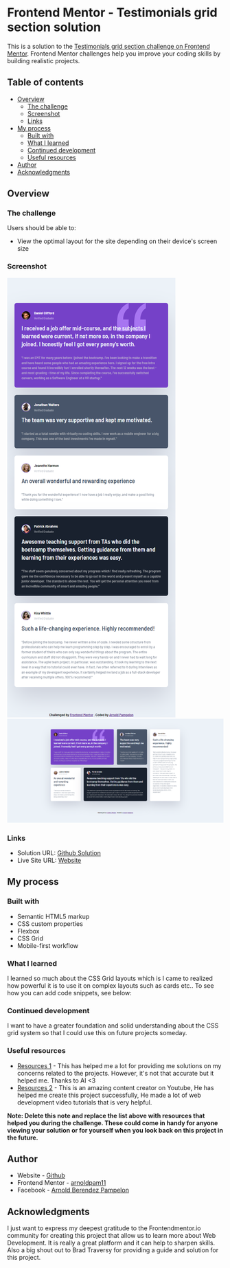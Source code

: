 # Frontend Mentor - Testimonials grid section solution

This is a solution to the [Testimonials grid section challenge on Frontend Mentor](https://www.frontendmentor.io/challenges/testimonials-grid-section-Nnw6J7Un7). Frontend Mentor challenges help you improve your coding skills by building realistic projects.

## Table of contents

- [Overview](#overview)
  - [The challenge](#the-challenge)
  - [Screenshot](#screenshot)
  - [Links](#links)
- [My process](#my-process)
  - [Built with](#built-with)
  - [What I learned](#what-i-learned)
  - [Continued development](#continued-development)
  - [Useful resources](#useful-resources)
- [Author](#author)
- [Acknowledgments](#acknowledgments)

## Overview

### The challenge

Users should be able to:

- View the optimal layout for the site depending on their device's screen size

### Screenshot

![Screenshot](/design/testimonial-cards-screenshot_MOBILE.png)
![](/design/testimonial-cards-screenshot_DESKTOP.png)

### Links

- Solution URL: [Github Solution](https://github.com/arnoldpam11/testimonial-card-frontend.io)
- Live Site URL: [Website](https://arnoldpam11.github.io/testimonial-card-frontend.io/)

## My process

### Built with

- Semantic HTML5 markup
- CSS custom properties
- Flexbox
- CSS Grid
- Mobile-first workflow

### What I learned

I learned so much about the CSS Grid layouts which is I came to realized how powerful it is to use it on complex layouts such as cards etc..
To see how you can add code snippets, see below:

### Continued development

I want to have a greater foundation and solid understanding about the CSS grid system so that I could use this on future projects someday.

### Useful resources

- [Resources 1](https://chatgpt.com/) - This has helped me a lot for providing me solutions on my concerns related to the projects. However, it's not that accurate but it helped me. Thanks to AI <3
- [Resources 2](https://www.youtube.com/@TraversyMedia) - This is an amazing content creator on Youtube, He has helped me create this project successfully, He made a lot of web development video tutorials that is very helpful.
 
**Note: Delete this note and replace the list above with resources that helped you during the challenge. These could come in handy for anyone viewing your solution or for yourself when you look back on this project in the future.**

## Author

- Website - [Github](https://www.your-site.com)
- Frontend Mentor - [arnoldpam11](https://www.frontendmentor.io/profile/arnoldpam11)
- Facebook - [Arnold Berendez Pampelon](https://www.facebook.com/arnold.pampelon)

## Acknowledgments

I just want to express my deepest gratitude to the Frontendmentor.io community for creating this project that allow us to learn more about Web Development. It is really a great platform and it can help to sharpen skills. Also a big shout out to Brad Traversy for providing a guide and solution for this project. 
